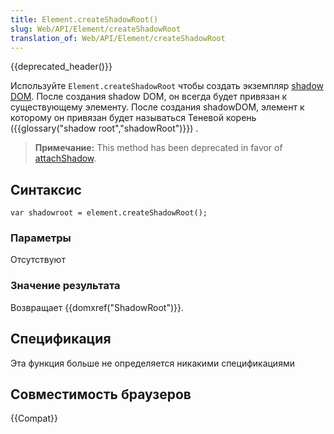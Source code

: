 ```yaml
---
title: Element.createShadowRoot()
slug: Web/API/Element/createShadowRoot
translation_of: Web/API/Element/createShadowRoot
---
```

{{deprecated_header()}}

Используйте `Element.createShadowRoot` чтобы создать экземпляр [shadow DOM](/ru/docs/Web/Web_Components/Using_shadow_DOM). После создания shadow DOM, он всегда будет привязан к существующему элементу. После создания shadowDOM, элемент к которому он привязан будет называться Теневой корень ({{glossary("shadow root","shadowRoot")}}) .

> **Примечание:** This method has been deprecated in favor of [attachShadow](/ru/docs/Web/API/Element/attachShadow).

## Синтаксис

```
var shadowroot = element.createShadowRoot();
```

### Параметры

Отсутствуют

### Значение результата

Возвращает {{domxref("ShadowRoot")}}.

## Спецификация

Эта функция больше не определяется никакими спецификациями

## Совместимость браузеров

{{Compat}}
